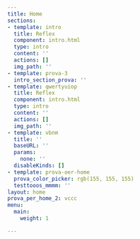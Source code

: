 ```yaml
---
title: Home
sections:
- template: intro
  title: Reflex
  component: intro.html
  type: intro
  content: ''
  actions: []
  img_path: ''
- template: prova-3
  intro_section_prova: ''
- template: qwertyuiop
  title: Reflex
  component: intro.html
  type: intro
  content: ''
  actions: []
  img_path: ''
- template: vbnm
  title: ''
  baseURL: ''
  params:
    none: ''
  disableKinds: []
- template: prova-oer-home
  prova_color_picker: rgb(155, 155, 155)
  testtooos_mmmm: ''
layout: home
prova_per_home_2: vccc
menu:
  main:
    weight: 1

---
```

